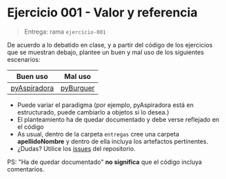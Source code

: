# Ejercicio 001 - Valor y referencia

> Entrega: rama `ejercicio-001`

De acuerdo a lo debatido en clase, y a partir del código de los ejercicios que se muestran debajo, plantee un buen y mal uso de los siguientes escenarios:

<div align=center>

|Buen uso|Mal uso|
|-|-|
|[pyAspiradora](https://github.com/puntoReflex/pyAspiradora/tree/vPRG1/src/vPRG1)|[pyBurguer](https://github.com/mmasias/23-24-pyBurguer/tree/main/src)|

</div>

- Puede variar el paradigma (por ejemplo, pyAspiradora está en estructurado, puede cambiarlo a objetos si lo desea.)
- El planteamiento ha de quedar documentado y debe verse reflejado en el código
- As usual, dentro de la carpeta `entregas` cree una carpeta **apellidoNombre** y dentro de ella incluya los artefactos pertinentes.
- ¿Dudas? Utilice los [issues](https://github.com/mmasias/24-25-EDA1/issues) del repositorio.

PS: "Ha de quedar documentado" **no significa** que el código incluya comentarios.
